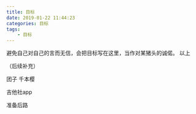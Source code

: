 ```yaml
---
title: 目标
date: 2019-01-22 11:44:23
categories: 目标
tags:
	- 目标
---
```


避免自己对自己的言而无信，会把目标写在这里，当作对某猪头的诚偌。
以上

（后续补充）

团子
千本樱

吉他社app

准备后路
